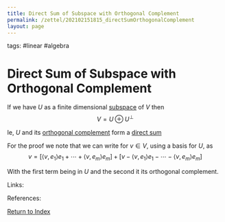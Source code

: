 ```yaml
---
title: Direct Sum of Subspace with Orthogonal Complement
permalink: /zettel/202102151815_directSumOrthogonalComplement
layout: page
---
```

tags: #linear #algebra

# Direct Sum of Subspace with Orthogonal Complement

If we have $U$ as a finite dimensional [subspace](202102061429_subspaceDefinition) of $V$ then
$$
V = U \oplus U^{\bot}
$$

Ie, $U$ and its [orthogonal complement](202102151112_orthogonalComplementDefinition) form a [direct sum](202102061512_directSumDefinition)

For the proof we note that we can write for $v \in V$, using a basis for $U$, as 
$$
v = \big[ \langle v, e_1 \rangle e_1 + \cdots + \langle v, e_m \rangle e_m \big] + \big[ v - \langle v, e_1 \rangle e_1 - \cdots - \langle v, e_m \rangle e_m \big]
$$

With the first term being in $U$ and the second it its orthogonal complement.

Links: 

References: 

[Return to Index](index)